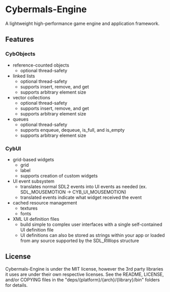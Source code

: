 # Cybermals-Engine
A lightweight high-performance game engine and application framework. 


## Features
### CybObjects
* reference-counted objects
    * optional thread-safety
* linked lists
    * optional thread-safety
    * supports insert, remove, and get
    * supports arbitrary element size
* vector collections
    * optional thread-safety
    * supports insert, remove, and get
    * supports arbitrary element size
* queues
    * optional thread-safety
    * supports enqueue, dequeue, is_full, and is_empty
    * supports arbitrary element size
    
### CybUI
* grid-based widgets
    * grid
    * label
    * supports creation of custom widgets
* UI event subsystem
    * translates normal SDL2 events into UI events as needed 
    (ex. SDL_MOUSEMOTION -> CYB_UI_MOUSEMOTION)
    * translated events indicate what widget received the event
* cached resource management
    * textures
    * fonts
* XML UI definition files
    * build simple to complex user interfaces with a single self-contained UI
    definition file
    * UI definitions can also be stored as strings within your app or loaded from
    any source supported by the SDL_RWops structure


## License
Cybermals-Engine is under the MIT license, however the 3rd party libraries it uses
are under their own respective licenses. See the README, LICENSE, and/or COPYING files
in the "deps/{platform}/{arch}/{library}/bin" folders for details.